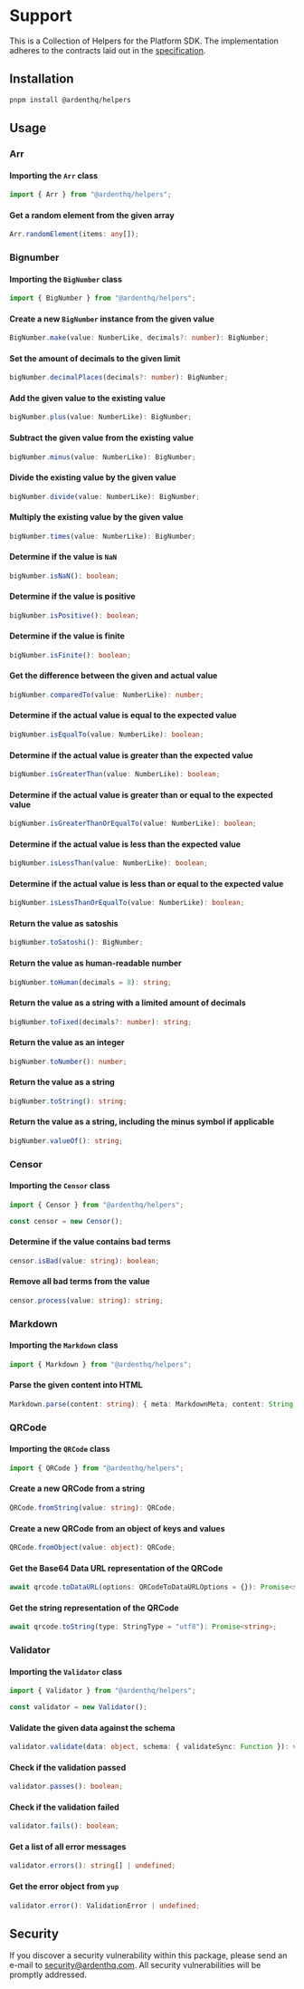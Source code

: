 # Support

This is a Collection of Helpers for the Platform SDK. The implementation adheres to the contracts laid out in the [specification](/docs/specification.md).

## Installation

```bash
pnpm install @ardenthq/helpers
```

## Usage

### Arr

#### Importing the `Arr` class

```typescript
import { Arr } from "@ardenthq/helpers";
```

#### Get a random element from the given array

```typescript
Arr.randomElement(items: any[]);
```

### Bignumber

#### Importing the `BigNumber` class

```typescript
import { BigNumber } from "@ardenthq/helpers";
```

#### Create a new `BigNumber` instance from the given value

```typescript
BigNumber.make(value: NumberLike, decimals?: number): BigNumber;
```

#### Set the amount of decimals to the given limit

```typescript
bigNumber.decimalPlaces(decimals?: number): BigNumber;
```

#### Add the given value to the existing value

```typescript
bigNumber.plus(value: NumberLike): BigNumber;
```

#### Subtract the given value from the existing value

```typescript
bigNumber.minus(value: NumberLike): BigNumber;
```

#### Divide the existing value by the given value

```typescript
bigNumber.divide(value: NumberLike): BigNumber;
```

#### Multiply the existing value by the given value

```typescript
bigNumber.times(value: NumberLike): BigNumber;
```

#### Determine if the value is `NaN`

```typescript
bigNumber.isNaN(): boolean;
```

#### Determine if the value is positive

```typescript
bigNumber.isPositive(): boolean;
```

#### Determine if the value is finite

```typescript
bigNumber.isFinite(): boolean;
```

#### Get the difference between the given and actual value

```typescript
bigNumber.comparedTo(value: NumberLike): number;
```

#### Determine if the actual value is equal to the expected value

```typescript
bigNumber.isEqualTo(value: NumberLike): boolean;
```

#### Determine if the actual value is greater than the expected value

```typescript
bigNumber.isGreaterThan(value: NumberLike): boolean;
```

#### Determine if the actual value is greater than or equal to the expected value

```typescript
bigNumber.isGreaterThanOrEqualTo(value: NumberLike): boolean;
```

#### Determine if the actual value is less than the expected value

```typescript
bigNumber.isLessThan(value: NumberLike): boolean;
```

#### Determine if the actual value is less than or equal to the expected value

```typescript
bigNumber.isLessThanOrEqualTo(value: NumberLike): boolean;
```

#### Return the value as satoshis

```typescript
bigNumber.toSatoshi(): BigNumber;
```

#### Return the value as human-readable number

```typescript
bigNumber.toHuman(decimals = 8): string;
```

#### Return the value as a string with a limited amount of decimals

```typescript
bigNumber.toFixed(decimals?: number): string;
```

#### Return the value as an integer

```typescript
bigNumber.toNumber(): number;
```

#### Return the value as a string

```typescript
bigNumber.toString(): string;
```

#### Return the value as a string, including the minus symbol if applicable

```typescript
bigNumber.valueOf(): string;
```

### Censor

#### Importing the `Censor` class

```typescript
import { Censor } from "@ardenthq/helpers";

const censor = new Censor();
```

#### Determine if the value contains bad terms

```typescript
censor.isBad(value: string): boolean;
```

#### Remove all bad terms from the value

```typescript
censor.process(value: string): string;
```

### Markdown

#### Importing the `Markdown` class

```typescript
import { Markdown } from "@ardenthq/helpers";
```

#### Parse the given content into HTML

```typescript
Markdown.parse(content: string): { meta: MarkdownMeta; content: String };
```

### QRCode

#### Importing the `QRCode` class

```typescript
import { QRCode } from "@ardenthq/helpers";
```

#### Create a new QRCode from a string

```typescript
QRCode.fromString(value: string): QRCode;
```

#### Create a new QRCode from an object of keys and values

```typescript
QRCode.fromObject(value: object): QRCode;
```

#### Get the Base64 Data URL representation of the QRCode

```typescript
await qrcode.toDataURL(options: QRCodeToDataURLOptions = {}): Promise<string>;
```

#### Get the string representation of the QRCode

```typescript
await qrcode.toString(type: StringType = "utf8"): Promise<string>;
```

### Validator

#### Importing the `Validator` class

```typescript
import { Validator } from "@ardenthq/helpers";

const validator = new Validator();
```

#### Validate the given data against the schema

```typescript
validator.validate(data: object, schema: { validateSync: Function }): void;
```

#### Check if the validation passed

```typescript
validator.passes(): boolean;
```

#### Check if the validation failed

```typescript
validator.fails(): boolean;
```

#### Get a list of all error messages

```typescript
validator.errors(): string[] | undefined;
```

#### Get the error object from `yup`

```typescript
validator.error(): ValidationError | undefined;
```

## Security

If you discover a security vulnerability within this package, please send an e-mail to [security@ardenthq.com](mailto:security@ardenthq.com). All security vulnerabilities will be promptly addressed.
